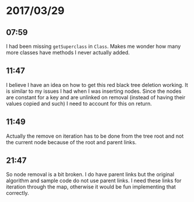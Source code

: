 # 2017/03/29

## 07:59

I had been missing `getSuperclass` in `Class`. Makes me wonder how many more
classes have methods I never actually added.

## 11:47

I believe I have an idea on how to get this red black tree deletion working.
It is similar to my issues I had when I was inserting nodes. Since the nodes
are constant for a key and are unlinked on removal (instead of having their
values copied and such) I need to account for this on return.

## 11:49

Actually the remove on iteration has to be done from the tree root and not
the current node because of the root and parent links.

## 21:47

So node removal is a bit broken. I do have parent links but the original
algorithm and sample code do not use parent links. I need these links for
iteration through the map, otherwise it would be fun implementing that
correctly.
